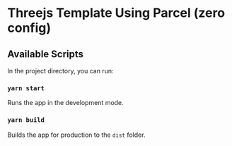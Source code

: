 # Threejs Template Using Parcel (zero config)

## Available Scripts

In the project directory, you can run:

### `yarn start`

Runs the app in the development mode.

### `yarn build`

Builds the app for production to the `dist` folder.
